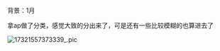背景：1月



拿ap做了分类，感觉大致的分出来了，可是还有一些比较模糊的也算进去了

![17321557373339_.pic](/Users/stellazhao/EasyML_BOOK/_image/17321557373339_.png)